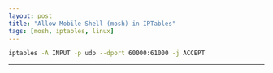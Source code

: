 ```yaml
---
layout: post
title: "Allow Mobile Shell (mosh) in IPTables"
tags: [mosh, iptables, linux]
---
```


```bash
iptables -A INPUT -p udp --dport 60000:61000 -j ACCEPT
```

---
